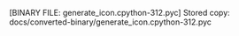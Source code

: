 [BINARY FILE: generate_icon.cpython-312.pyc]
Stored copy: docs/converted-binary/generate_icon.cpython-312.pyc
